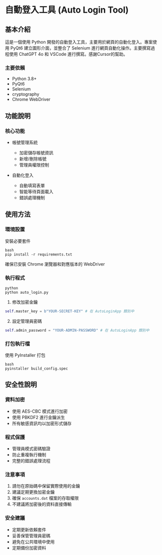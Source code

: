 # 自動登入工具 (Auto Login Tool)

## 基本介紹
這是一個使用 Python 開發的自動登入工具，主要用於網頁的自動化登入。專案使用 PyQt6 建立圖形介面，並整合了 Selenium 進行網頁自動化操作。主要撰寫過程使用 ChatGPT 4o 和 VSCode 進行撰寫。感謝Cursor的幫助。

### 主要依賴
- Python 3.8+
- PyQt6
- Selenium
- cryptography
- Chrome WebDriver

## 功能說明
### 核心功能
- 帳號管理系統
  - 加密儲存帳號資訊
  - 新增/刪除帳號
  - 管理員權限控制
  
- 自動化登入
  - 自動填寫表單
  - 智能等待頁面載入
  - 錯誤處理機制


## 使用方法
### 環境設置

安裝必要套件
```
bash
pip install -r requirements.txt
```
確保已安裝 Chrome 瀏覽器和對應版本的 WebDriver

### 執行程式
```
python
python auto_login.py
```
1. 修改加密金鑰

```python
self.master_key = b"YOUR-SECRET-KEY" # 在 AutoLoginApp 類別中
```

2. 設定管理員密碼
```python
self.admin_password = "YOUR-ADMIN-PASSWORD" # 在 AutoLoginApp 類別中
```

### 打包執行檔
使用 PyInstaller 打包
```
bash
pyinstaller build_config.spec
```
## 安全性說明
### 資料加密
- 使用 AES-CBC 模式進行加密
- 使用 PBKDF2 進行金鑰派生
- 所有敏感資訊均以加密形式儲存

### 程式保護
- 管理員模式密碼驗證
- 防止重複執行機制
- 完整的錯誤處理流程

### 注意事項
1. 請勿在原始碼中保留實際使用的金鑰
2. 建議定期更換加密金鑰
3. 確保 `accounts.dat` 檔案的存取權限
4. 不建議將加密後的資料直接傳輸

### 安全建議
- 定期更新依賴套件
- 妥善保管管理員密碼
- 避免在公共環境中使用
- 定期備份加密資料
